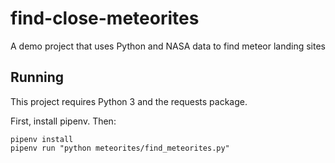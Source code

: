 # find-close-meteorites
A demo project that uses Python and NASA data to find meteor landing sites

## Running

This project requires Python 3 and the requests package.

First, install pipenv.  Then:

```
pipenv install
pipenv run "python meteorites/find_meteorites.py"
```
